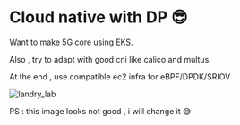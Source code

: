 # Cloud native with DP 😎

Want to make  5G core using EKS.

Also , try to adapt with good cni like calico  and multus.

At the end , use compatible ec2 infra for eBPF/DPDK/SRIOV

![landry_lab](https://github.com/kouamdo/SDN_Lab/assets/39982727/4746c440-72f2-40b7-a012-98b29f05dbcd)

PS : this image looks not good , i will change it 😅
